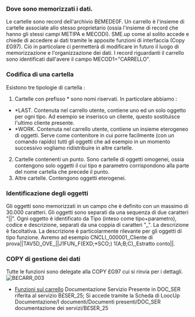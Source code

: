 ### Dove sono memorizzati i dati.
Le cartelle sono record dell'archivio B£MEDE0F. Un carrello è l'insieme di cartelle associate allo stesso proprietario (ossia l'insieme di record che hanno gli stessi campi METIPA e MECODI).
SME.up come al solito accede e chiede di accedere ai dati tramite le apposite funzioni di interfaccia (Copy £G97). Ciò in particolare ci permetterà di modificare in futuro il luogo di memorizzazione e l'organizzazione dei dati.
I record riguardanti il carrello sono identificati dall'avere il campo MECOD1="CARRELLO".

### Codifica di una cartella
Esistono tre tipologie di cartella : 
1. Cartelle con prefisso \* sono nomi riservati. In particolare abbiamo : 
-	\*LAST. Contenuta nel carrello utente, contiene uno ed un solo oggetto per ogni tipo. Ad esempio se inserisco un cliente, questo sostituisce l'ultimo cliente presente.
-	\*WORK. Contenuta nel carrello utente, contiene un insieme eterogeneo di oggetti. Serve come contenitore in cui porre facilmente (con un comando rapido) tutti gli oggetti che ad esempio in un momento successivo vogliamo ridistribuire in altre cartelle.
2. Cartelle contenenti un punto. Sono cartelle di oggetti omogenei, ossia contengono solo oggetti il cui tipo e parametro corrispondono alla parte del nome cartella che precede il punto.
3. Altre cartelle. Contengono oggetti eterogenei.

### Identificazione degli oggetti
Gli oggetti sono memorizzati in un campo che è definito con un massimo di 30.000 caratteri. Gli oggetti sono separati da una sequenza di due caratteri "||". Ogni oggetto è identificato da Tipo (inteso come tipo+parametro), codice e descrizione, separati da una coppia di caratteri ",,". La descrizione è facoltativa. La descrizione è particolarmente rilevante per gli oggetti di tipo funzione.
Avremo ad esempio CNCLI,,000001,,Cliente di prova||TAV5D,,OVE,,||J1FUN,,F(EXD;\*SCO;) 1(A;B;C),,Estratto conto||.

### COPY di gestione dei dati
Tutte le funzioni sono delegate alla COPY £G97 cui si rinvia per i dettagli.
![B£CARR_003](https://doc.smeup.com/immagini/B£CARR_C/BXCARR_003.png)
- [Funzioni sul carrello](Sorgenti/DOC/OJ/PGM/TSTG97)
Documentazione Servizio
Presente in DOC_SER riferita al servizio B£SER_25;
Si accede tramite la Scheda di LoocUp Documentazione/I documenti/Documenti presenti/DOC_SER documentazione dei servizi/B£SER_25
